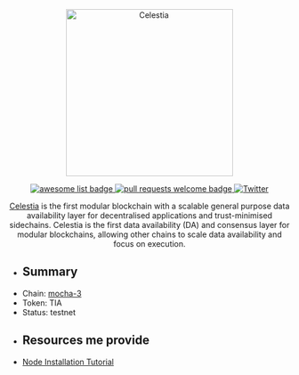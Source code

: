 <div align="center">
  <img alt="Celestia" src="https://raw.githubusercontent.com/celestiaorg/celestia.org/c50b35401482cd0a65821e7a7cb95d06514b13d4/src/images/celestia-logo.svg" width="300" >
 
  <p align="center">
    <a href="https://github.com/sindresorhus/awesome">
      <img alt="awesome list badge" src="https://cdn.rawgit.com/sindresorhus/awesome/d7305f38d29fed78fa85652e3a63e154dd8e8829/media/badge.svg">
    </a>
    <a href="http://makeapullrequest.com">
      <img alt="pull requests welcome badge" src="https://img.shields.io/badge/PRs-welcome-brightgreen.svg?style=flat">
    </a>
    <a href="https://twitter.com/Ting_0x0">
      <img alt="Twitter" src="https://img.shields.io/twitter/url/https/twitter.com/Ting_0x0.svg?style=social&label=Follow Ting">
    </a>
  </p>
 
[Celestia](https://celestia.org/)  is the first modular blockchain with a scalable general purpose data availability layer for decentralised applications and trust-minimised sidechains.
Celestia is the first data availability (DA) and consensus layer for modular blockchains, allowing other chains to scale data availability and focus on execution.
</div>




* ## Summary ##             
* Chain: [mocha-3](https://docs.celestia.org/nodes/mocha-testnet/)
* Token: TIA
* Status: testnet
* ## Resources me provide ## 
*  [Node Installation Tutorial](https://github.com/Ting2005/Celestia/blob/main/validator-Install-cn.md)
